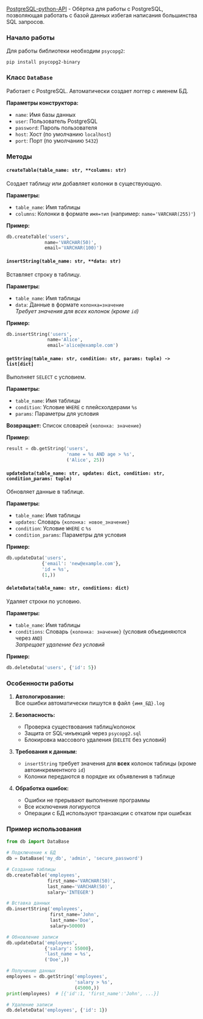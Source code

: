 [PostgreSQL-python-API](https://github.com/slendycs/PostgreSQL-python-API) - Обёртка для работы с PostgreSQL, позволяющая работать с базой данных избегая написания большинства SQL запросов.

### Начало работы

Для работы библиотеки необходим `psycopg2`:

```
pip install psycopg2-binary
```

### Класс `DataBase`

Работает с PostgreSQL. Автоматически создает логгер с именем БД.

**Параметры конструктора:**  
- `name`: Имя базы данных  
- `user`: Пользователь PostgreSQL  
- `password`: Пароль пользователя  
- `host`: Хост (по умолчанию `localhost`)  
- `port`: Порт (по умолчанию `5432`)  

### Методы  

#### `createTable(table_name: str, **columns: str)`

Создает таблицу или добавляет колонки в существующую.  

**Параметры:**  
   - `table_name`: Имя таблицы  
   - `columns`: Колонки в формате `имя=тип` (например: `name='VARCHAR(255)'`)

**Пример:**
   
   ```python
   db.createTable('users', 
                 name='VARCHAR(50)', 
                 email='VARCHAR(100)')
   ```

#### `insertString(table_name: str, **data: str)`

Вставляет строку в таблицу.  

**Параметры:**  
   - `table_name`: Имя таблицы  
   - `data`: Данные в формате `колонка=значение`  
   *Требует значения для всех колонок (кроме `id`)*

**Пример:**  

   ```python
   db.insertString('users', 
                  name='Alice', 
                  email='alice@example.com')
   ```

#### `getString(table_name: str, condition: str, params: tuple) -> list[dict]`

Выполняет `SELECT` с условием.  

**Параметры:**  
   - `table_name`: Имя таблицы  
   - `condition`: Условие `WHERE` с плейсхолдерами `%s`  
   - `params`: Параметры для условия  
     
**Возвращает:** Список словарей `{колонка: значение}`

**Пример:**

   ```python
   result = db.getString('users', 
                         'name = %s AND age > %s', 
                         ('Alice', 25))
   ```

#### `updateData(table_name: str, updates: dict, condition: str, condition_params: tuple)`

Обновляет данные в таблице.

**Параметры:**  
   - `table_name`: Имя таблицы  
   - `updates`: Словарь `{колонка: новое_значение}`
   - `condition`: Условие `WHERE` с `%s`  
   - `condition_params`: Параметры для условия

**Пример:**

   ```python
   db.updateData('users', 
                {'email': 'new@example.com'}, 
                'id = %s', 
                (1,))
   ```

#### `deleteData(table_name: str, conditions: dict)`

Удаляет строки по условию.  

**Параметры:**  
   - `table_name`: Имя таблицы  
   - `conditions`: Словарь `{колонка: значение}` (условия объединяются через `AND`)  
   *Запрещает удаление без условий*

**Пример:** 
   
   ```python
   db.deleteData('users', {'id': 5})
   ```


### Особенности работы

1. **Автологирование:**  
   Все ошибки автоматически пишутся в файл `{имя_БД}.log`

2. **Безопасность:**  
   - Проверка существования таблиц/колонок
   - Защита от SQL-инъекций через `psycopg2.sql`
   - Блокировка массового удаления (`DELETE` без условий)

3. **Требования к данным:**  
   - `insertString` требует значения для **всех** колонок таблицы (кроме автоинкрементного `id`)
   - Колонки передаются в порядке их объявления в таблице

4. **Обработка ошибок:**  
   - Ошибки не прерывают выполнение программы
   - Все исключения логируются
   - Операции с БД используют транзакции с откатом при ошибках

### Пример использования

```python
from db import DataBase

# Подключение к БД
db = DataBase('my_db', 'admin', 'secure_password')

# Создание таблицы
db.createTable('employees',
               first_name='VARCHAR(50)',
               last_name='VARCHAR(50)',
               salary='INTEGER')

# Вставка данных
db.insertString('employees',
                first_name='John',
                last_name='Doe',
                salary=50000)

# Обновление записи
db.updateData('employees',
              {'salary': 55000},
              'last_name = %s',
              ('Doe',))

# Получение данных
employees = db.getString('employees',
                         'salary > %s',
                         (45000,))
print(employees)  # [{'id':1, 'first_name':'John', ...}]

# Удаление записи
db.deleteData('employees', {'id': 1})
```
